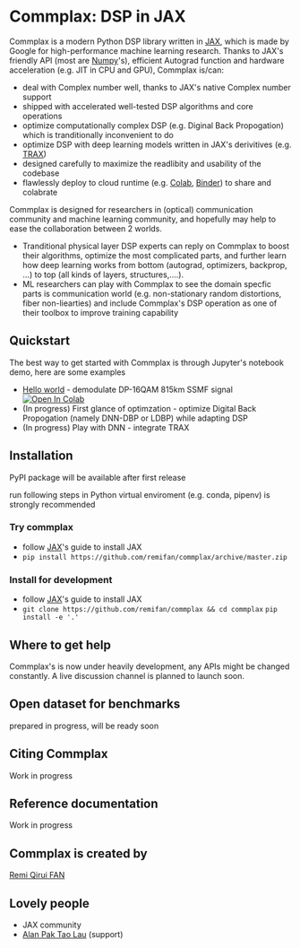 # Commplax: DSP in JAX
Commplax is a modern Python DSP library written in [JAX](https://github.com/google/jax), which is made by Google for high-performance machine learning research. Thanks to JAX's friendly API (most are [Numpy](https://numpy.org/)'s), efficient Autograd function and hardware acceleration (e.g. JIT in CPU and GPU), Commplax is/can:

- deal with Complex number well, thanks to JAX's native Complex number support
- shipped with accelerated well-tested DSP algorithms and core operations
- optimize computationally complex DSP (e.g. Diginal Back Propogation) which is tranditionally inconvenient to do
- optimize DSP with deep learning models written in JAX's derivitives (e.g. [TRAX](https://github.com/google/trax))
- designed carefully to maximize the readlibity and usability of the codebase
- flawlessly deploy to cloud runtime (e.g. [Colab](https://colab.research.google.com/), [Binder](https://mybinder.org/)) to share and colabrate

Commplax is designed for researchers in (optical) communication community and machine learning community, and hopefully may help to ease the collaboration between 2 worlds.
- Tranditional physical layer DSP experts can reply on Commplax to boost their algorithms, optimize the most complicated parts, and further learn how deep learning works from bottom (autograd, optimizers, backprop, ...) to top (all kinds of layers, structures,....).
- ML researchers can play with Commplax to see the domain specfic parts is communication world (e.g. non-stationary random distortions, fiber non-liearties) and include Commplax's DSP operation as one of their toolbox to improve training capability


## Quickstart
The best way to get started with Commplax is through Jupyter's notebook demo, here are some examples
- [Hello world](https://github.com/remifan/commplax/examples/hello_world.ipynb) - demodulate DP-16QAM 815km SSMF signal [![Open In Colab](https://colab.research.google.com/assets/colab-badge.svg)](https://colab.research.google.com/github/remifan/commplax/blob/master/examples/hello_world.ipynb)
- (In progress) First glance of optimzation - optimize Digital Back Propogation (namely DNN-DBP or LDBP) while adapting DSP
- (In progress) Play with DNN - integrate TRAX

## Installation
PyPI package will be available after first release

run following steps in Python virtual enviroment (e.g. conda, pipenv) is strongly recommended

### Try commplax
- follow [JAX](https://github.com/google/jax)'s guide to install JAX
- `pip install https://github.com/remifan/commplax/archive/master.zip`

### Install for development
- follow [JAX](https://github.com/google/jax)'s guide to install JAX
- `git clone https://github.com/remifan/commplax && cd commplax`
  `pip install -e '.'`

## Where to get help
Commplax's is now under heavily development, any APIs might be changed constantly. A live discussion channel is planned to launch soon.

## Open dataset for benchmarks
prepared in progress, will be ready soon

## Citing Commplax
Work in progress

## Reference documentation
Work in progress

## Commplax is created by
[Remi Qirui FAN](mailto:remi.qr.fan@gmail.com)

## Lovely people
- JAX community
- [Alan Pak Tao Lau](https://www.alanptlau.org/) (support) 

